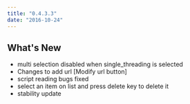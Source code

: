 ```yaml
---
title: "0.4.3.3"
date: "2016-10-24"
---
```


## What's New

- multi selection disabled when single_threading is selected
- Changes to add url [Modify url button]
- script reading bugs fixed
- select an item on list and press delete key to delete it
- stability update